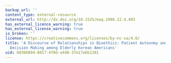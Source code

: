 ```yaml
---
backup_url: ''
content_type: external-resource
external_url: http://dx.doi.org/10.1525/maq.1998.12.4.403
has_external_licence_warning: true
has_external_license_warning: true
is_broken: ''
license: https://creativecommons.org/licenses/by-nc-sa/4.0/
title: 'A Discourse of Relationships in Bioethics: Patient Autonomy and End-of-Life
  Decision Making among Elderly Korean Americans'
uid: 60366894-8817-4f0d-a440-37e17ebb1281
---
```

